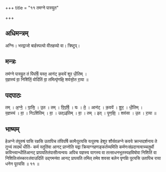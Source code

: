 +++
title = "११ तमग्ने पास्युत"

+++
## अधिमन्त्रम्
अग्निः। भरद्वाजो बार्हस्पत्यो वीतहव्यो वा। त्रिष्टुप्।

## मन्त्रः
तम॑ग्ने पास्यु॒त तं पि॑पर्षि॒ यस्त॒ आन॑ट् क॒वये॑ शूर धी॒तिम् ।  
य॒ज्ञस्य॑ वा॒ निशि॑तिं॒ वोदि॑तिं वा॒ तमित्पृ॑णक्षि॒ शव॑सो॒त रा॒या ॥

## पदपाठः
तम् । अ॒ग्ने॒ । पा॒सि॒ । उ॒त । तम् । पि॒प॒र्षि॒ । यः । ते॒ । आन॑ट् । क॒वये॑ । शू॒र॒ । धी॒तिम् ।  
य॒ज्ञस्य॑ । वा॒ । निऽशि॑तिम् । वा॒ । उत्ऽइ॑तिम् । वा॒ । तम् । इत् । पृ॒ण॒क्षि॒ । शव॑सा । उ॒त । रा॒या ॥

## भाष्यम्
हेअग्ने तंपुरुषं पासि रक्षसि उतापिच तंपिपर्षि कामैःपूरयसि यःपुरुषः हेशूर शौर्यवन्नग्ने कवये क्रान्तदर्शनाय ते तुभ्यं त्वदर्थं धीतिं- कर्म स्तुतिंवा आनट् प्राप्नोति यद्वा क्रियाग्नहणङ्कर्तव्यमिति कर्मणःसंप्रदानत्वाच्चतुर्थी कविन्त्वान्धीतिंआनट् प्रापयतितंपासीत्यन्वयः अपिच यज्ञस्य यागस्य वा तत्साधनभूतस्यहविषोवा निशितिं वा निशितिःसंस्कारःतंवाउदितिं उद्गमनंवा आनट् प्रापयति तमित् तमेव शवसा बलेन पृणक्षि पूरयसि उतापिच राया धनेन पूरयसि ॥ ११ ॥